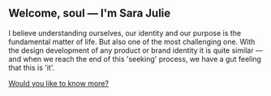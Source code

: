 ## Welcome, soul — I'm Sara Julie
I believe understanding ourselves, our identity and our purpose is the fundamental matter of life. But also one of the most challenging one. With the design development of any product or brand identity it is quite similar — and when we reach the end of this 'seeking' process, we have a gut feeling that this is 'it'.

[Would you like to know more?](./about.md)
